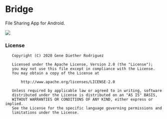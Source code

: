 # Bridge
File Sharing App for Android.

<img src="https://drive.google.com/uc?export=view&id=1bMm3zO5fPBXBQFuQ6pIcoHIF-MtLpk0b" />

### License
```
   Copyright (C) 2020 Gene Diether Rodriguez

   Licensed under the Apache License, Version 2.0 (the "License");
   you may not use this file except in compliance with the License.
   You may obtain a copy of the License at

       http://www.apache.org/licenses/LICENSE-2.0

   Unless required by applicable law or agreed to in writing, software
   distributed under the License is distributed on an "AS IS" BASIS,
   WITHOUT WARRANTIES OR CONDITIONS OF ANY KIND, either express or implied.
   See the License for the specific language governing permissions and
   limitations under the License.
```
